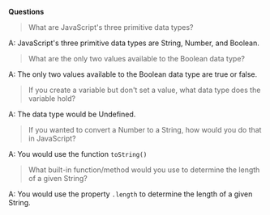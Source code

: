 **Questions**

> What are JavaScript's three primitive data types?

A: JavaScript's three primitive data types are String, Number, and Boolean.

> What are the only two values available to the Boolean data type?

A: The only two values available to the Boolean data type are true or false.

> If you create a variable but don't set a value, what data type does the variable hold?

A: The data type would be Undefined.

> If you wanted to convert a Number to a String, how would you do that in JavaScript?

A: You would use the function `toString()`

> What built-in function\/method would you use to determine the length of a given String?

A: You would use the property `.length` to determine the length of a given String.
